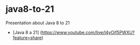 # java8-to-21

Presentation about Java 8 to 21


* [Java 8 a 21] (https://www.youtube.com/live/l4yOif5PWXU?feature=share)
